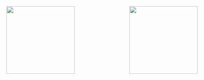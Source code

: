 <div>
  
  <img  height="180em" src="https://github-readme-stats.vercel.app/api?username=glitchhhhhh404&show_icons=true&theme=great-gatsby&include_all_commits=true&count_private=true"/>
  <img align="right" height="180em" src="https://github-readme-stats.vercel.app/api/top-langs/?username=glitchhhhhh404&layout=compact&langs_count=16&theme=great-gatsby"/>
</div>
<br>


